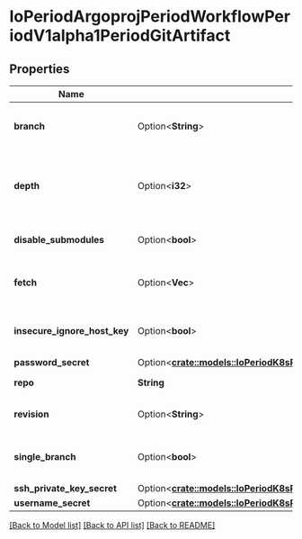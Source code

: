 # IoPeriodArgoprojPeriodWorkflowPeriodV1alpha1PeriodGitArtifact

## Properties

Name | Type | Description | Notes
------------ | ------------- | ------------- | -------------
**branch** | Option<**String**> | Branch is the branch to fetch when `SingleBranch` is enabled | [optional]
**depth** | Option<**i32**> | Depth specifies clones/fetches should be shallow and include the given number of commits from the branch tip | [optional]
**disable_submodules** | Option<**bool**> | DisableSubmodules disables submodules during git clone | [optional]
**fetch** | Option<**Vec<String>**> | Fetch specifies a number of refs that should be fetched before checkout | [optional]
**insecure_ignore_host_key** | Option<**bool**> | InsecureIgnoreHostKey disables SSH strict host key checking during git clone | [optional]
**password_secret** | Option<[**crate::models::IoPeriodK8sPeriodApiPeriodCorePeriodV1PeriodSecretKeySelector**](io.k8s.api.core.v1.SecretKeySelector.md)> |  | [optional]
**repo** | **String** | Repo is the git repository | 
**revision** | Option<**String**> | Revision is the git commit, tag, branch to checkout | [optional]
**single_branch** | Option<**bool**> | SingleBranch enables single branch clone, using the `branch` parameter | [optional]
**ssh_private_key_secret** | Option<[**crate::models::IoPeriodK8sPeriodApiPeriodCorePeriodV1PeriodSecretKeySelector**](io.k8s.api.core.v1.SecretKeySelector.md)> |  | [optional]
**username_secret** | Option<[**crate::models::IoPeriodK8sPeriodApiPeriodCorePeriodV1PeriodSecretKeySelector**](io.k8s.api.core.v1.SecretKeySelector.md)> |  | [optional]

[[Back to Model list]](../README.md#documentation-for-models) [[Back to API list]](../README.md#documentation-for-api-endpoints) [[Back to README]](../README.md)


